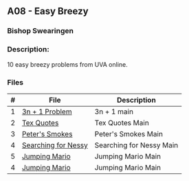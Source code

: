 ## A08 - Easy Breezy
### Bishop Swearingen
### Description: 

10 easy breezy problems from UVA online.

### Files

|   #   | File             | Description                                        |
| :---: | ---------------- | -------------------------------------------------- |
|   1   | [3n + 1 Problem](https://github.com/BishopSwearingen/4883-Prog-Tech/blob/main/Assignments/A04/100main.cpp)         | 3n + 1 main     |
|   2   | [Tex Quotes ](https://github.com/BishopSwearingen/4883-Prog-Tech/blob/main/Assignments/A04/272main.cpp) | Tex Quotes Main |
|   3   | [Peter's Smokes ](https://github.com/BishopSwearingen/4883-Prog-Tech/blob/main/Assignments/A04/10346main.cpp) | Peter's Smokes Main |
|   4   | [Searching for Nessy ](https://github.com/BishopSwearingen/4883-Prog-Tech/blob/main/Assignments/A04/11044main.cpp) | Searching for Nessy Main |
|   5   | [Jumping Mario ](https://github.com/BishopSwearingen/4883-Prog-Tech/blob/main/Assignments/A04/11764main.cpp) | Jumping Mario Main |
|   4   | [Jumping Mario ](https://github.com/BishopSwearingen/4883-Prog-Tech/blob/main/Assignments/A04/11764main.cpp) | Jumping Mario Main |





